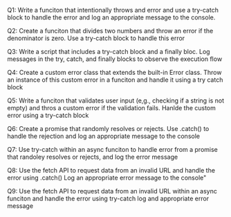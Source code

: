 Q1: Write a funciton that intentionally throws and error and use a try-catch block to handle the error and log an appropriate message to the console.

Q2: Create a funciton that divides two numbers and throw an error if the denominator is zero. Use a try-catch block to handle this error

Q3: Write a script that includes a try-catch block and a finally bloc. Log messages in the try, catch, and finally blocks to observe the execution flow

Q4: Create a custom error class that extends the built-in Error class. Throw an instance of this custom error in a funciton and handle it using a try catch block

Q5: Write a funciton that validates user input (e,g., checking if a string is not empty) and thros a custom error if the validation fails. Hanlde the custom error using a try-catch block

Q6: Create a promise that randomly resolves or rejects. Use .catch() to handle the rejection and log an appropriate message to the console

Q7: Use try-catch within an async funciton to handle error from a promise that randoley resolves or rejects, and log the error message

Q8: Use the fetch API to request data from an invalid URL and handle the error using .catch() Log an appropriate error message to the console"

Q9: Use the fetch API to request data from an invalid URL within an async funciton and handle the error using try-catch log and appropriate error message
